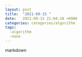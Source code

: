 ```yaml
---
layout: post
title:  "2021-09-15 "
date:   2021-09-15 21:04:18 +0900
categories: categories/algorithm
tags:
  -algorithm
  -none
---
```


markdown

